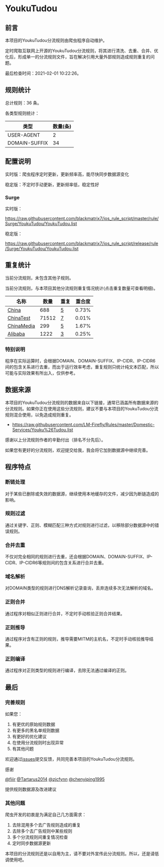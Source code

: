 # YoukuTudou

## 前言

本项目的YoukuTudou分流规则由爬虫程序自动维护。

定时爬取互联网上开源的YoukuTudou分流规则，将其进行清洗、去重、合并、优化后，形成单一的分流规则文件，旨在解决引用大量外部规则造成规则重复的问题。



最后检查时间：2021-02-01 10:22:26。

## 规则统计

总计规则：36 条。

各类型规则统计：

| 类型 | 数量(条) |
| ---- | ---- |
| USER-AGENT | 2 |
| DOMAIN-SUFFIX | 34 |
## 配置说明

实时版：爬虫程序定时更新，更新频率高，能尽快同步数据源变化

稳定版：不定时手动更新，更新频率低，稳定性好

### Surge 
实时版：

https://raw.githubusercontent.com/blackmatrix7/ios_rule_script/master/rule/Surge/YoukuTudou/YoukuTudou.list

稳定版：

https://raw.githubusercontent.com/blackmatrix7/ios_rule_script/release/rule/Surge/YoukuTudou/YoukuTudou.list

## 重复统计


当前分流规则，未包含其他子规则。


当前分流规则，与本项目其他分流规则重复情况统计(点击重复数量可查看明细)。



| 名称 | 数量 | 重复 | 重合度 |
| ---- | ---- | ---- | ------ |
|  [China](https://github.com/blackmatrix7/ios_rule_script/tree/master/rule/Surge/China)    | 688   | [5](https://raw.githubusercontent.com/blackmatrix7/ios_rule_script/master/rule/Surge/YoukuTudou/YoukuTudou_Repeat.list)   |   0.73% |
|  [ChinaTest](https://github.com/blackmatrix7/ios_rule_script/tree/master/rule/Surge/ChinaTest)    | 71512   | [7](https://raw.githubusercontent.com/blackmatrix7/ios_rule_script/master/rule/Surge/YoukuTudou/YoukuTudou_Repeat.list)   |   0.01% |
|  [ChinaMedia](https://github.com/blackmatrix7/ios_rule_script/tree/master/rule/Surge/ChinaMedia)    | 299   | [5](https://raw.githubusercontent.com/blackmatrix7/ios_rule_script/master/rule/Surge/YoukuTudou/YoukuTudou_Repeat.list)   |   1.67% |
|  [Alibaba](https://github.com/blackmatrix7/ios_rule_script/tree/master/rule/Surge/Alibaba)    | 1222   | [3](https://raw.githubusercontent.com/blackmatrix7/ios_rule_script/master/rule/Surge/YoukuTudou/YoukuTudou_Repeat.list)   |   0.25% |
### 特别说明
程序在实际运算时，会根据DOMAIN、DOMAIN-SUFFIX、IP-CIDR、IP-CIDR6间的包含关系进行去重，而出于运行效率考虑，重复规则只统计纯文本匹配，所以可能与实际效果有所出入，仅供参考。

## 数据来源

本项目的YoukuTudou分流规则的数据来自以下链接，通常已涵盖所有数据来源的分流规则。如果你正在使用这些分流规则，建议不要与本项目的YoukuTudou分流规则混合使用，以免造成规则重复。

- https://raw.githubusercontent.com/LM-Firefly/Rules/master/Domestic-Services/Youku%26Tudou.list


感谢以上分流规则作者的辛勤付出（排名不分先后）。

如果您有更好的分流规则，欢迎提交给我，我会将它加到数据源中继续完善。

## 程序特点

### 断链处理

对于某些已删除或失效的数据源，继续使用本地缓存的文件，减少因为断链造成的影响。

### 规则过滤

通过关键字、正则、模糊匹配三种方式对规则进行过滤，以移除部分数据源中的错误规则。

### 合并去重

不仅对完全相同的规则进行去重，还会根据DOMAIN、DOMAIN-SUFFIX、IP-CIDR、IP-CIDR6等规则间的包含关系进行合并去重。

### 域名解析

对DOMAIN类型的规则进行DNS解析记录查询，丢弃连续多次无法解析的域名。

### 正则合并

通过程序对相似正则进行合并，不定时手动核验正则合并结果。

### 正则推导

通过程序对含有正则的规则，推导需要MITM的主机名，不定时手动核验推导结果。

### 正则编译

通过程序对正则类型的规则进行编译，去除无法通过编译的正则。

## 最后

### 完善规则

如果您：

1. 有更优的原始规则数据
2. 有更多的黑名单规则数据
3. 有更好的优化建议
4. 在使用分流规则时出现异常
5. 有其他问题

欢迎通过[issues](https://github.com/blackmatrix7/ios_rule_script/issues/new)提交反馈，共同完善本项目的YoukuTudou分流规则。

感谢

[@fiiir](https://github.com/fiiir) [@Tartarus2014](https://github.com/Tartarus2014) [@zjcfynn](https://github.com/zjcfynn) [@chenyiping1995](https://github.com/chenyiping1995) 

提供规则数据源及改进建议

### 其他问题

爬虫开发的初衷是为满足自己几方面需求：

1. 去除混用多个去广告规则造成的重复
2. 去除多个去广告规则中某些规则
3. 多个分流规则间重复情况检查
4. 定时同步数据源更新

本项目的分流规则还是以自用为主，请不要对外宣传此分流规则。所以，还是请低调使用吧。